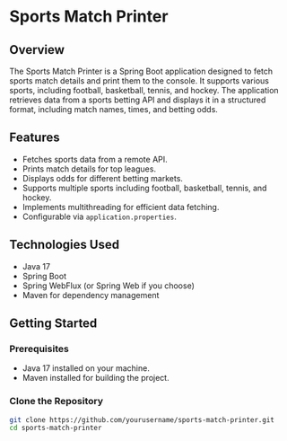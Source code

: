 # Sports Match Printer

## Overview
The Sports Match Printer is a Spring Boot application designed to fetch sports match details and print them to the console. It supports various sports, including football, basketball, tennis, and hockey. The application retrieves data from a sports betting API and displays it in a structured format, including match names, times, and betting odds.

## Features
- Fetches sports data from a remote API.
- Prints match details for top leagues.
- Displays odds for different betting markets.
- Supports multiple sports including football, basketball, tennis, and hockey.
- Implements multithreading for efficient data fetching.
- Configurable via `application.properties`.

## Technologies Used
- Java 17
- Spring Boot
- Spring WebFlux (or Spring Web if you choose)
- Maven for dependency management

## Getting Started

### Prerequisites
- Java 17 installed on your machine.
- Maven installed for building the project.

### Clone the Repository
```bash
git clone https://github.com/yourusername/sports-match-printer.git
cd sports-match-printer
